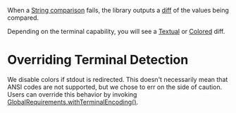 When
a [String comparison](https://cowwoc.github.io/requirements.js/4.0.12/interfaces/DefaultJavascriptValidators._internal_.ValidatorComponent.html#isEqualTo)
fails, the library outputs a [diff](https://en.wikipedia.org/wiki/Diff) of the values being compared.

Depending on the terminal capability, you will see a [Textual](Textual_Diff.md) or [Colored](Colored_Diff.md)
diff.

# Overriding Terminal Detection

We disable colors if stdout is redirected. This doesn't necessarily mean that ANSI codes are not supported,
but we chose
to err on the side of caution.
Users can override this behavior by
invoking [GlobalRequirements.withTerminalEncoding()](https://cowwoc.github.io/requirements.js/3.2.3/docs/api/module-GlobalRequirements-GlobalRequirements.html#.withTerminalEncoding).